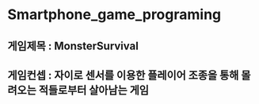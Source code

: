 # Smartphone_game_programing

## 게임제목 : MonsterSurvival

## 게임컨셉 : 자이로 센서를 이용한 플레이어 조종을 통해 몰려오는 적들로부터 살아남는 게임
